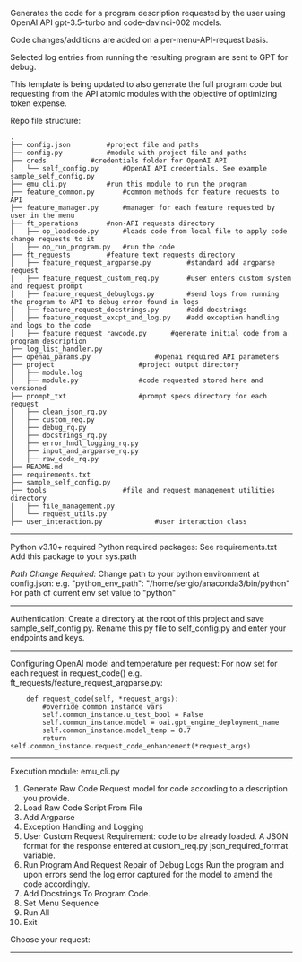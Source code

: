Generates the code for a program description requested by the user using OpenAI API gpt-3.5-turbo and code-davinci-002 models.

Code changes/additions are added on a per-menu-API-request basis.

Selected log entries from running the resulting program are sent to GPT for debug.

This template is being updated to also generate the full program code but requesting from the API atomic modules with the objective of optimizing token expense.

Repo file structure:
```
.
├── config.json 		#project file and paths
├── config.py 			#module with project file and paths
├── creds 			#credentials folder for OpenAI API
│   └── self_config.py 		#OpenAI API credentials. See example sample_self_config.py
├── emu_cli.py 			#run this module to run the program
├── feature_common.py 		#common methods for feature requests to API
├── feature_manager.py 		#manager for each feature requested by user in the menu
├── ft_operations 		#non-API requests directory
│   ├── op_loadcode.py 		#loads code from local file to apply code change requests to it
│   ├── op_run_program.py 	#run the code
├── ft_requests 		#feature text requests directory
│   ├── feature_request_argparse.py 		#standard add argparse request
│   ├── feature_request_custom_req.py 		#user enters custom system and request prompt
│   ├── feature_request_debuglogs.py 		#send logs from running the program to API to debug error found in logs
│   ├── feature_request_docstrings.py 		#add docstrings
│   ├── feature_request_excpt_and_log.py 	#add exception handling and logs to the code
│   ├── feature_request_rawcode.py 		#generate initial code from a program description
├── log_list_handler.py 										
├── openai_params.py 				#openai required API parameters
├── project 					#project output directory
│   ├── module.log 
│   ├── module.py 				#code requested stored here and versioned
├── prompt_txt 					#prompt specs directory for each request
│   ├── clean_json_rq.py
│   ├── custom_req.py
│   ├── debug_rq.py
│   ├── docstrings_rq.py
│   ├── error_hndl_logging_rq.py
│   ├── input_and_argparse_rq.py
│   ├── raw_code_rq.py
├── README.md
├── requirements.txt
├── sample_self_config.py
├── tools 					#file and request management utilities directory
│   ├── file_management.py
│   └── request_utils.py
├── user_interaction.py 			#user interaction class
```
---------------------------------------------

Python v3.10+ required
Python required packages: See requirements.txt
Add this package to your sys.path

*Path Change Required:*
Change path to your python environment at config.json: e.g. "python_env_path": "/home/sergio/anaconda3/bin/python"
For path of current env set value to "python"

---------------------------------------------

Authentication:
Create a directory at the root of this project and save sample_self_config.py. Rename this py file to self_config.py and enter your endpoints and keys.

---------------------------------------------

Configuring OpenAI model and temperature per request:
For now set for each request in request_code() e.g. ft_requests/feature_request_argparse.py:
```
    def request_code(self, *request_args):
        #override common instance vars
        self.common_instance.u_test_bool = False
        self.common_instance.model = oai.gpt_engine_deployment_name
        self.common_instance.model_temp = 0.7
        return self.common_instance.request_code_enhancement(*request_args)
```
---------------------------------------------

Execution module: emu_cli.py

1.  Generate Raw Code
		Request model for code according to a description you provide.
2.  Load Raw Code Script From File
3.  Add Argparse
4.  Exception Handling and Logging
5.  User Custom Request
		Requirement: code to be already loaded. A JSON format for the response entered at custom_req.py json_required_format variable.
6.  Run Program And Request Repair of Debug Logs
	Run the program and upon errors send the log error captured for the model to amend the code accordingly.
7.  Add Docstrings To Program Code.
8.  Set Menu Sequence
9.  Run All
10. Exit

Choose your request: 

----------------------------------------------
